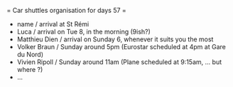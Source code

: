= Car shuttles organisation for days 57 =

 * name / arrival at St Rémi
 * Luca / arrival on Tue 8, in the morning (9ish?)
 * Matthieu Dien / arrival on Sunday 6, whenever it suits you the most
 * Volker Braun / Sunday around 5pm (Eurostar scheduled at 4pm at Gare du Nord)
 * Vivien Ripoll / Sunday around 11am (Plane scheduled at 9:15am, ... but where ?)
 * ...
